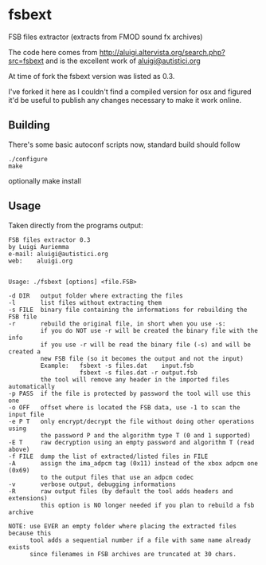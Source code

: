 fsbext
======

FSB files extractor (extracts from FMOD sound fx archives) 

The code here comes from <http://aluigi.altervista.org/search.php?src=fsbext> and is the 
excellent work of <aluigi@autistici.org>

At time of fork the fsbext version was listed as 0.3. 

I've forked it here as I couldn't find a compiled version for osx and figured it'd be useful to publish any changes necessary to make it work online. 

## Building

There's some basic autoconf scripts now, standard build should follow    

    ./configure
    make

optionally
    make install 

## Usage

Taken directly from the programs output:

    FSB files extractor 0.3
    by Luigi Auriemma
    e-mail: aluigi@autistici.org
    web:    aluigi.org    
    

    Usage: ./fsbext [options] <file.FSB>    

    -d DIR   output folder where extracting the files
    -l       list files without extracting them
    -s FILE  binary file containing the informations for rebuilding the FSB file
    -r       rebuild the original file, in short when you use -s:
             if you do NOT use -r will be created the binary file with the info
             if you use -r will be read the binary file (-s) and will be created a
             new FSB file (so it becomes the output and not the input)
             Example:   fsbext -s files.dat    input.fsb
                        fsbext -s files.dat -r output.fsb
             the tool will remove any header in the imported files automatically
    -p PASS  if the file is protected by password the tool will use this one
    -o OFF   offset where is located the FSB data, use -1 to scan the input file
    -e P T   only encrypt/decrypt the file without doing other operations using
             the password P and the algorithm type T (0 and 1 supported)
    -E T     raw decryption using an empty password and algorithm T (read above)
    -f FILE  dump the list of extracted/listed files in FILE
    -A       assign the ima_adpcm tag (0x11) instead of the xbox adpcm one (0x69)
             to the output files that use an adpcm codec
    -v       verbose output, debugging informations
    -R       raw output files (by default the tool adds headers and extensions)
             this option is NO longer needed if you plan to rebuild a fsb archive    

    NOTE: use EVER an empty folder where placing the extracted files because this
          tool adds a sequential number if a file with same name already exists
          since filenames in FSB archives are truncated at 30 chars.
